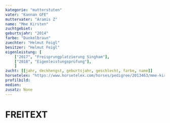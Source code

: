 ```yaml
---
kategorie: "mutterstuten"
vater: "Kannan GFE"
muttervater: "Aramis Z"
name: "Mme Kirsten"
zuchtgebiet:
geburtsjahr: "2014"
farbe: "Dunkelbraun"
zuechter: "Helmut Feigl"
besitzer: "Helmut Feigl"
eigenleistung: [
    ["2017", "Freisprungplatzierung Singham"],
    ["2018", "Eigenleistungsprüfung"],
    ]
zucht: [[jahr, deckhengst, geburtsjahr, geschlecht, farbe, name]]
horsetelex: "https://www.horsetelex.com/horses/pedigree/2013463/mme-kirsten"
profilbild:
medien:
zusatz: None
---
```

# FREITEXT
